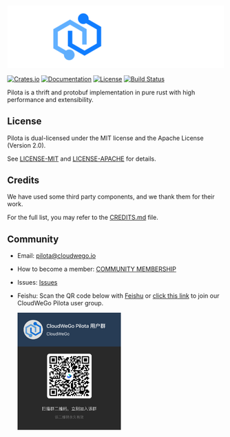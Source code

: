 ![Pilota](https://github.com/cloudwego/pilota/raw/main/.github/assets/logo.png?sanitize=true)

[![Crates.io](https://img.shields.io/crates/v/pilota)](https://crates.io/crates/pilota)
[![Documentation](https://docs.rs/pilota/badge.svg)](https://docs.rs/pilota)
[![License](https://img.shields.io/crates/l/pilota)](#license)
[![Build Status][actions-badge]][actions-url]

[actions-badge]: https://github.com/cloudwego/pilota/actions/workflows/ci.yaml/badge.svg
[actions-url]: https://github.com/cloudwego/pilota/actions

Pilota is a thrift and protobuf implementation in pure rust with high performance and extensibility.

## License

Pilota is dual-licensed under the MIT license and the Apache License (Version 2.0).

See [LICENSE-MIT](https://github.com/cloudwego/pilota/blob/main/LICENSE-MIT) and [LICENSE-APACHE](https://github.com/cloudwego/pilota/blob/main/LICENSE-APACHE) for details.

## Credits

We have used some third party components, and we thank them for their work.

For the full list, you may refer to the [CREDITS.md](https://github.com/cloudwego/pilota/blob/main/CREDITS.md) file.

## Community

- Email: [pilota@cloudwego.io](mailto:pilota@cloudwego.io)
- How to become a member: [COMMUNITY MEMBERSHIP](https://github.com/cloudwego/community/blob/main/COMMUNITY_MEMBERSHIP.md)
- Issues: [Issues](https://github.com/cloudwego/pilota/issues)
- Feishu: Scan the QR code below with [Feishu](https://www.feishu.cn/) or [click this link](https://applink.feishu.cn/client/chat/chatter/add_by_link?link_token=778lfc8c-4240-4ab8-be78-28d0474c1659) to join our CloudWeGo Pilota user group.

  <img src="https://github.com/cloudwego/pilota/raw/main/.github/assets/pilota-feishu-user-group.png" alt="Pilota user group" width="50%" height="50%" />
